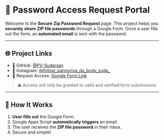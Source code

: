 # 🔐 Password Access Request Portal

Welcome to the **Secure Zip Password Request** page. This project helps you **securely share ZIP file passwords** through a Google Form. Once a user fills out the form, an **automated email** is sent with the password.

---

## 🌐 Project Links

- 📁 GitHub: [@PV-Sudarsan](https://github.com/PV-Sudarsan)
- 📸 Instagram: [@follow_pannuriya_da_body_soda_](https://www.instagram.com/follow_pannuriya_da_body_soda_/)
- 📝 Request Access: [Google Form Link](https://forms.gle/BGSvER-thvmGdFT4i6)

> ⚠️ Access will only be granted to valid and verified form submissions.

---

## 🚀 How It Works

1. **User fills out** the Google Form.
2. Google Apps Script **automatically triggers** an email.
3. The user receives the **ZIP file password** in their inbox.
4. Secure and simple!

